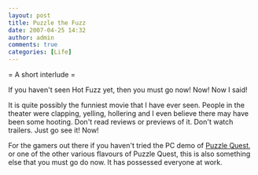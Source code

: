 ```yaml
---
layout: post
title: Puzzle the Fuzz
date: 2007-04-25 14:32
author: admin
comments: true
categories: [Life]
---
```

= A short interlude = 

If you haven't seen Hot Fuzz yet, then you must go now!  Now!  Now I said!

It is quite possibly the funniest movie that I have ever seen.  People in the theater were clapping, yelling, hollering and I even believe there may have been some hooting.  Don't read reviews or previews of it.  Don't watch trailers.  Just go see it!  Now!

For the gamers out there if you haven't tried the PC demo of <a href="http://www.infinite-interactive.com/puzzlequest/demo.php">Puzzle Quest</a>, or one of the other various flavours of Puzzle Quest, this is also something else that you must go do now.  It has possessed everyone at work.
